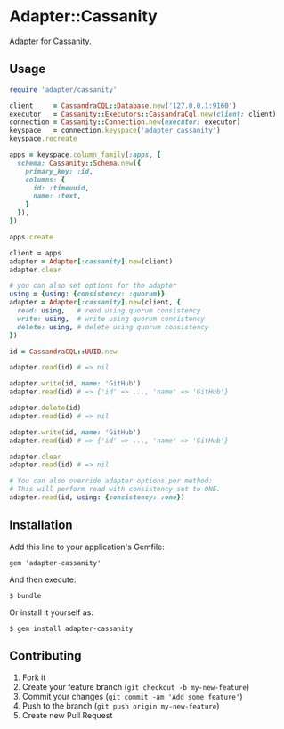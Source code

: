 # Adapter::Cassanity

Adapter for Cassanity.

## Usage

```ruby
require 'adapter/cassanity'

client     = CassandraCQL::Database.new('127.0.0.1:9160')
executor   = Cassanity::Executors::CassandraCql.new(client: client)
connection = Cassanity::Connection.new(executor: executor)
keyspace   = connection.keyspace('adapter_cassanity')
keyspace.recreate

apps = keyspace.column_family(:apps, {
  schema: Cassanity::Schema.new({
    primary_key: :id,
    columns: {
      id: :timeuuid,
      name: :text,
    }
  }),
})

apps.create

client = apps
adapter = Adapter[:cassanity].new(client)
adapter.clear

# you can also set options for the adapter
using = {using: {consistency: :quorum}}
adapter = Adapter[:cassanity].new(client, {
  read: using,   # read using quorum consistency
  write: using,  # write using quorum consistency
  delete: using, # delete using quorum consistency
})

id = CassandraCQL::UUID.new

adapter.read(id) # => nil

adapter.write(id, name: 'GitHub')
adapter.read(id) # => {'id' => ..., 'name' => 'GitHub'}

adapter.delete(id)
adapter.read(id) # => nil

adapter.write(id, name: 'GitHub')
adapter.read(id) # => {'id' => ..., 'name' => 'GitHub'}

adapter.clear
adapter.read(id) # => nil

# You can also override adapter options per method:
# This will perform read with consistency set to ONE.
adapter.read(id, using: {consistency: :one})
```

## Installation

Add this line to your application's Gemfile:

    gem 'adapter-cassanity'

And then execute:

    $ bundle

Or install it yourself as:

    $ gem install adapter-cassanity

## Contributing

1. Fork it
2. Create your feature branch (`git checkout -b my-new-feature`)
3. Commit your changes (`git commit -am 'Add some feature'`)
4. Push to the branch (`git push origin my-new-feature`)
5. Create new Pull Request
